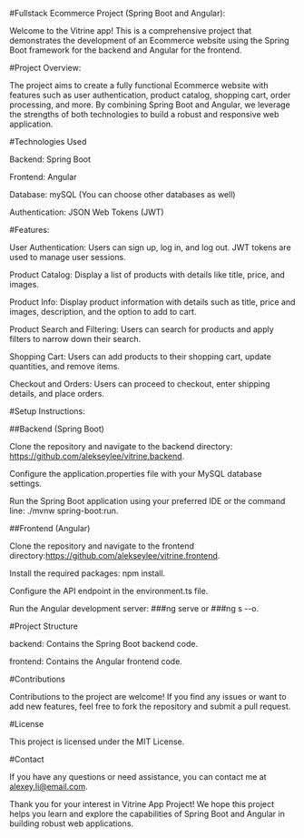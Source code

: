 #Fullstack Ecommerce Project (Spring Boot and Angular):

Welcome to the Vitrine app! This is a comprehensive project that demonstrates the development of an Ecommerce website using the Spring Boot framework for the backend and Angular for the frontend.

#Project Overview:

The project aims to create a fully functional Ecommerce website with features such as user authentication, product catalog, shopping cart, order processing, and more. By combining Spring Boot and Angular, we leverage the strengths of both technologies to build a robust and responsive web application.

#Technologies Used

Backend: Spring Boot

Frontend: Angular

Database: mySQL (You can choose other databases as well)

Authentication: JSON Web Tokens (JWT)

#Features:

User Authentication: Users can sign up, log in, and log out. JWT tokens are used to manage user sessions.

Product Catalog: Display a list of products with details like title, price, and images.

Product Info: Display product information with details such as title, price and images, description,  and the option to add to cart.

Product Search and Filtering: Users can search for products and apply filters to narrow down their search.

Shopping Cart: Users can add products to their shopping cart, update quantities, and remove items.

Checkout and Orders: Users can proceed to checkout, enter shipping details, and place orders.

#Setup Instructions:

##Backend (Spring Boot)

Clone the repository and navigate to the backend directory: https://github.com/alekseylee/vitrine.backend.

Configure the application.properties file with your MySQL database settings.

Run the Spring Boot application using your preferred IDE or the command line: ./mvnw spring-boot:run.

##Frontend (Angular)

Clone the repository and navigate to the frontend directory:https://github.com/alekseylee/vitrine.frontend.

Install the required packages: npm install.

Configure the API endpoint in the environment.ts file.

Run the Angular development server: ###ng serve or ###ng s --o.

#Project Structure

backend: Contains the Spring Boot backend code.

frontend: Contains the Angular frontend code.

#Contributions

Contributions to the project are welcome! If you find any issues or want to add new features, feel free to fork the repository and submit a pull request.

#License

This project is licensed under the MIT License.

#Contact

If you have any questions or need assistance, you can contact me at alexey.li@email.com.

Thank you for your interest in Vitrine App Project! We hope this project helps you learn and explore the capabilities of Spring Boot and Angular in building robust web applications.